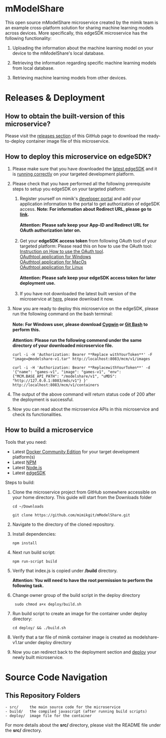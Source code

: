 # mModelShare

This open source mModelShare microservice created by the mimik team is an example cross-platform solution for sharing machine learning models across devices. More specifically, this edgeSDK microservice has the following functionality:

1. Uploading the information about the machine learning model on your device to the mModelShare's local database.

2. Retrieving the information regarding specific machine learning models from local database.

3. Retrieving machine learning models from other devices.

# Releases & Deployment

<h2> How to obtain the built-version of this microservice?</h2>

Please visit the [releases section](https://github.com/mimikgit/mModelShare/releases) of this GitHub page to download the ready-to-deploy container image file of this microservice.

<h2>How to deploy this microservice on edgeSDK?<a name="deploy"></a></h2>

1. Please make sure that you have downloaded the [latest edgeSDK](https://github.com/mimikgit/edgeSDK/releases) and it is [running correctly](https://github.com/mimikgit/edgeSDK/wiki/Installation-Guide) on your targeted development platform.

2. Please check that you have performed all the following prerequisite steps to setup you edgeSDK on your targeted platform:

    1) Register yourself on mimik's [developer portal](https://developers.mimik360.com/docs/1.2.0/getting-started/creating-a-developer-account.html) and add your application information to the portal to get authorization of edgeSDK access. **Note: For information about Redirect URL, please go to [link](https://developer.okta.com/blog/2018/04/10/oauth-authorization-code-grant-type).** <br/><br/>**Attention: Please safe keep your App-ID and Redirect URL for OAuth authorization later on.**<br/><br/>
    2) Get your **edgeSDK access token** from following OAuth tool of your targeted platform: Please read this on how to use the OAuth tool: [Instruction on How to use the OAuth tool](https://github.com/mimikgit/edgeSDK/tree/master/tools/oauthtool).<br/>
[OAuthtool application for Windows](https://github.com/mimikgit/oauthtool/releases/download/v1.1.0/mimik.OAuth.tool.Setup.1.1.0.exe)<br/>
[OAuthtool application for MacOs](https://github.com/mimikgit/oauthtool/releases/download/v1.1.0/mimik.OAuth.tool-1.1.0.dmg)<br/>
[OAuthtool application for Linux](https://github.com/mimikgit/oauthtool/releases/download/v1.1.0/mimik-oauth-tool-1.1.0-x86_64.AppImage)<br/><br/>**Attention: Please safe keep your edgeSDK access token for later deployment use.**<br/><br/>
    3) If you have not downloaded the latest built version of the microservice at [here](https://github.com/mimikgit/mModelShare/releases), please download it now.
3) Now you are ready to deploy this microservice on the edgeSDK, please run the following command on the bash terminal: <br/><br/>**Note: For Windows user, please download [Cygwin](https://cygwin.com/install.html) or [Git Bash](https://git-scm.com/downloads) to perform this.**<br/><br/>**Attention: Please run the following commend under the same directory of your downloaded microservice file.**</p>

    ```curl -i -H 'Authorization: Bearer **Replace withYourToken**' -F "image=@modelshare-v1.tar" http://localhost:8083/mcm/v1/images```

    ```curl -i -H 'Authorization: Bearer **ReplacewithYourToken**' -d '{"name": "games-v1", "image": "games-v1", "env": {"MCM.BASE_API_PATH": "/modelshare/v1", "uMDS": "http://127.0.0.1:8083/mds/v1"} }' http://localhost:8083/mcm/v1/containers```

4) The output of the above command will return status code of 200 after the deployment is successful.

5) Now you can read about the microservice APIs in this microservice and check its functionalities.

<h2>How to build a microservice</h2>

Tools that you need:
* Latest [Docker Community Edition](https://www.docker.com/community-edition#/download]) for your target development platform(s)
* Latest [NPM](https://www.npmjs.com/)
* Latest [Node.js](https://nodejs.org/en/)
* Latest [edgeSDK](https://github.com/mimikgit/edgeSDK/releases)<br/>

Steps to build:

1. Clone the microservice project from GitHub somewhere accessible on your home directory. This guide will start from the Downloads folder

    ```cd ~/Downloads```

    ```git clone https://github.com/mimikgit/mModelShare.git```

2. Navigate to the directory of the cloned repository.

2. Install dependencies:

    ```npm install```

3. Next run build script:

    ```npm run-script build```

4. Verify that index.js is copied under **/build** directory.

    **Attention: You will need to have the root permission to perform the following task.**

5. Change owner group of the build script in the deploy directory

    ``` sudo chmod a+x deploy/build.sh```

6. Run build script to create an image for the container under deploy directory: 

    ```cd deploy/ && ./build.sh```

7. Verify that a tar file of mimik container image is created as modelshare-v1.tar under deploy directory

8. Now you can redirect back to the deployment section and [deploy](#deploy) your newly built microservice.

# Source Code Navigation

## This Repository Folders

    - src/     the main source code for the microservice
    - build/   the compiled javascript (after running build scripts)
    - deploy/  image file for the container

For more details about the **src/** directory, please visit the README file under the **src/** directory.


